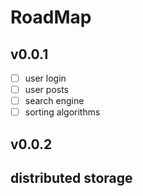 # RoadMap

## v0.0.1
- [ ] user login
- [ ] user posts
- [ ] search engine
- [ ] sorting algorithms

## v0.0.2

## distributed storage